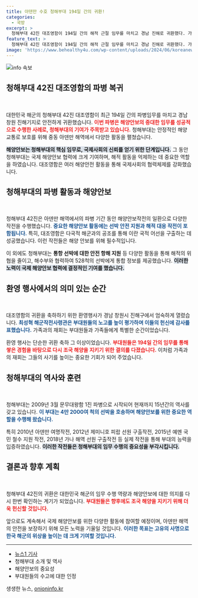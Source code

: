 ```yaml
---
title: 아덴만 수호 청해부대 194일 간의 귀환!
categories:
  - 국방
excerpt: >
  청해부대 42진 대조영함이 194일 간의 해적 근절 임무를 마치고 경남 진해로 귀환했다. 가족과의 재회를 축하하며, 해양안보에서의 중요한 역할을 다시금 다짐했다. 믿고 맡긴 해군의 자부심이 빛나는 순간!
feature_text: >
  청해부대 42진 대조영함이 194일 간의 해적 근절 임무를 마치고 경남 진해로 귀환했다. 가족과의 재회를 축하하며, 해양안보에서의 중요한 역할을 다시금 다짐했다. 믿고 맡긴 해군의 자부심이 빛나는 순간!
image: 'https://www.behealthy4u.com/wp-content/uploads/2024/06/koreanews.jpg'
---
```


<p><img src="https://www.behealthy4u.com/wp-content/uploads/2024/06/koreanews.jpg" alt="info 속보" /></p>

<h2 data-ke-size="size26">청해부대 42진 대조영함의 파병 복귀</h2>

<p data-ke-size="size16">&nbsp;</p>

<p>대한민국 해군의 청해부대 42진 대조영함이 최근 194일 간의 파병임무를 마치고 경남 창원 진해기지로 안전하게 귀환했습니다. <b><span style="color: #ee2323;">이번 파병은 해양안보의 중대한 임무를 성공적으로 수행한 사례로, 청해부대의 기여가 주목받고 있습니다.</span></b> 청해부대는 안정적인 해양교통로 보호를 위해 중동 아덴만 해역에서 다양한 활동을 펼쳤습니다. </p>

<p><b><span style="background-color: #21538527;">해양안보는 청해부대의 핵심 임무로, 국제사회의 신뢰를 얻기 위한 단계입니다.</span></b> 그 동안 청해부대는 국제 해양안보 협력에 크게 기여하며, 해적 활동을 억제하는 데 중요한 역할을 하였습니다. 대조영함은 여러 해양안전 활동을 통해 국제사회의 협력체제를 강화했습니다. </p>

<h2 data-ke-size="size26">청해부대의 파병 활동과 해양안보</h2>

<p data-ke-size="size16">&nbsp;</p>

<p>청해부대 42진은 아덴만 해역에서의 파병 기간 동안 해양안보작전의 일환으로 다양한 작전을 수행했습니다. <b><span style="color: #1a5490;">중요한 해양안보 활동에는 선박 안전 지원과 해적 대응 작전이 포함됩니다.</span></b> 특히, 대조영함은 다국적 해군과의 공조를 통해 이란 국적 어선을 구출하는 데 성공했습니다. 이런 작전들은 해양 안보를 위해 필수적입니다.</p>

<p>이 외에도 청해부대는 <b>통항 선박에 대한 안전 항해 지원</b> 등 다양한 활동을 통해 해적의 위협을 줄이고, 해수부와 협력하여 528척의 선박에게 통합 정보를 제공했습니다. <b><span style="background-color: #21538527;">이러한 노력이 국제 해양안보 협력에 결정적인 기여를 했습니다.</span></b></p>

<h2 data-ke-size="size26">환영 행사에서의 의미 있는 순간</h2>

<p data-ke-size="size16">&nbsp;</p>

<p>대조영함의 귀환을 축하하기 위한 환영행사가 경남 창원시 진해구에서 엄숙하게 열렸습니다. <b><span style="color: #1a5490;">최성혁 해군작전사령관은 부대원들의 노고를 높이 평가하며 이들의 헌신에 감사를 표했습니다.</span></b> 가족과의 재회는 부대원들과 가족들에게 특별한 순간이었습니다.</p>

<p>환영 행사는 단순한 귀환 축하 그 이상이었습니다. <b><span style="color: #ee2323;">부대원들은 194일 간의 임무를 통해 쌓은 경험을 바탕으로 다시 조국 해양을 지키기 위한 결의를 다졌습니다.</span></b> 이처럼 가족과의 재회는 그들의 사기를 높이는 중요한 기회가 되어 주었습니다.</p>

<h2 data-ke-size="size26">청해부대의 역사와 훈련</h2>

<p data-ke-size="size16">&nbsp;</p>

<p>청해부대는 2009년 3월 문무대왕함 1진 파병으로 시작되어 현재까지 15년간의 역사를 갖고 있습니다. <b><span style="color: #1a5490;">이 부대는 4만 2000여 척의 선박을 호송하며 해양안보를 위한 중요한 역할을 수행해 왔습니다.</span></b> </p>

<p>특히 2010년 아덴만 여명작전, 2012년 제미니호 피랍 선원 구출작전, 2015년 예멘 국민 철수 지원 작전, 2018년 가나 해역 선원 구출작전 등 실제 작전을 통해 부대의 능력을 입증하였습니다. <b><span style="background-color: #21538527;">이러한 작전들은 청해부대의 임무 수행의 중요성을 부각시킵니다.</span></b></p>

<h2 data-ke-size="size26">결론과 향후 계획</h2>

<p data-ke-size="size16">&nbsp;</p>

<p>청해부대 42진의 귀환은 대한민국 해군의 임무 수행 역량과 해양안보에 대한 의지를 다시 한번 확인하는 계기가 되었습니다. <b><span style="color: #ee2323;">부대원들은 향후에도 조국 해양을 지키기 위해 더욱 헌신할 것입니다.</span></b> </p>

<p>앞으로도 계속해서 국제 해양안보를 위한 다양한 활동에 참여할 예정이며, 아덴만 해역의 안전을 보장하기 위해 모든 노력을 기울일 것입니다. <b><span style="color: #1a5490;">이러한 목표는 고유의 사명으로 한국 해군의 위상을 높이는 데 크게 기여할 것입니다.</span></b></p>

<footer>
  <hr>
  <ul>
      <li><a href="https://www.news1.kr/articles/?4232577" target="_blank">뉴스1 기사</a></li>
      <li>청해부대 소개 및 역사</li>
      <li>해양안보의 중요성</li>
      <li>부대원들의 수고에 대한 인정</li>
  </ul>
</footer>
생생한 뉴스, <a href="https://onioninfo.kr" rel="dofollow">onioninfo.kr</a>


